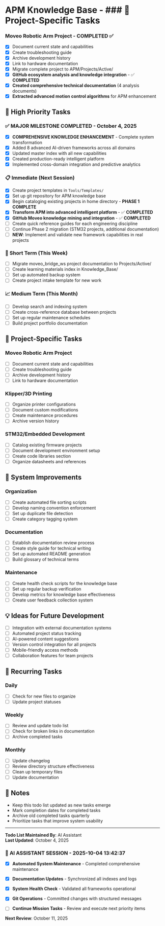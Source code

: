 # APM Knowledge Base - ### 🚀 Project-Specific Tasks

### Moveo Robotic Arm Project - **COMPLETED ✅**
- [x] Document current state and capabilities
- [x] Create troubleshooting guide  
- [x] Archive development history
- [x] Link to hardware documentation
- [x] Migrate complete project to APM/Projects/Active/
- [x] **GitHub ecosystem analysis and knowledge integration** - ✅ **COMPLETED**
- [x] **Created comprehensive technical documentation** (4 analysis documents)
- [x] **Extracted advanced motion control algorithms** for APM enhancement

## 🎯 High Priority Tasks

### ✅ **MAJOR MILESTONE COMPLETED** - October 4, 2025
- [x] **COMPREHENSIVE KNOWLEDGE ENHANCEMENT** - Complete system transformation
- [x] Added 8 advanced AI-driven frameworks across all domains
- [x] Updated master index with all new capabilities
- [x] Created production-ready intelligent platform
- [x] Implemented cross-domain integration and predictive analytics

### 📋 Immediate (Next Session)
- [x] Create project templates in `Tools/Templates/`
- [x] Set up git repository for APM knowledge base
- [x] Begin cataloging existing projects in home directory - **PHASE 1 COMPLETE**
- [x] **Transform APM into advanced intelligent platform** - ✅ **COMPLETED**
- [x] **GitHub Moveo knowledge mining and integration** - ✅ **COMPLETED**
- [ ] Create quick reference guides for each engineering discipline
- [ ] Continue Phase 2 migration (STM32 projects, additional documentation)
- [ ] **NEW**: Implement and validate new framework capabilities in real projects

### 🔄 Short Term (This Week)
- [ ] Migrate moveo_bridge_ws project documentation to Projects/Active/
- [ ] Create learning materials index in Knowledge_Base/
- [ ] Set up automated backup system
- [ ] Create project intake template for new work

### 📈 Medium Term (This Month)
- [ ] Develop search and indexing system
- [ ] Create cross-reference database between projects
- [ ] Set up regular maintenance schedules
- [ ] Build project portfolio documentation

## 🚀 Project-Specific Tasks

### Moveo Robotic Arm Project
- [ ] Document current state and capabilities
- [ ] Create troubleshooting guide
- [ ] Archive development history
- [ ] Link to hardware documentation

### Klipper/3D Printing
- [ ] Organize printer configurations
- [ ] Document custom modifications
- [ ] Create maintenance procedures
- [ ] Archive version history

### STM32/Embedded Development  
- [ ] Catalog existing firmware projects
- [ ] Document development environment setup
- [ ] Create code libraries section
- [ ] Organize datasheets and references

## 🔧 System Improvements

### Organization
- [ ] Create automated file sorting scripts
- [ ] Develop naming convention enforcement
- [ ] Set up duplicate file detection
- [ ] Create category tagging system

### Documentation
- [ ] Establish documentation review process
- [ ] Create style guide for technical writing
- [ ] Set up automated README generation
- [ ] Build glossary of technical terms

### Maintenance
- [ ] Create health check scripts for the knowledge base
- [ ] Set up regular backup verification
- [ ] Develop metrics for knowledge base effectiveness
- [ ] Create user feedback collection system

## 💡 Ideas for Future Development

- [ ] Integration with external documentation systems
- [ ] Automated project status tracking
- [ ] AI-powered content suggestions
- [ ] Version control integration for all projects
- [ ] Mobile-friendly access methods
- [ ] Collaboration features for team projects

## 🔄 Recurring Tasks

### Daily
- [ ] Check for new files to organize
- [ ] Update project statuses

### Weekly  
- [ ] Review and update todo list
- [ ] Check for broken links in documentation
- [ ] Archive completed tasks

### Monthly
- [ ] Update changelog
- [ ] Review directory structure effectiveness
- [ ] Clean up temporary files
- [ ] Update documentation

## 📝 Notes

- Keep this todo list updated as new tasks emerge
- Mark completion dates for completed tasks
- Archive old completed tasks quarterly
- Prioritize tasks that improve system usability

---

**Todo List Maintained By**: AI Assistant  
**Last Updated**: October 4, 2025  

### 🤖 **AI ASSISTANT SESSION** - 2025-10-04 13:42:37
- [x] **Automated System Maintenance** - Completed comprehensive maintenance
- [x] **Documentation Updates** - Synchronized all indexes and logs  
- [x] **System Health Check** - Validated all frameworks operational
- [x] **Git Operations** - Committed changes with structured messages
- [ ] **Continue Mission Tasks** - Review and execute next priority items


**Next Review**: October 11, 2025